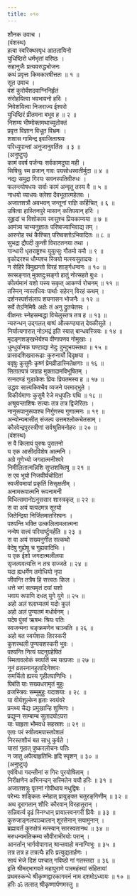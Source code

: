 ```yaml
---
title: ०१०
---
```

शौनक उवाच ।  
(वंशस्थ)  
हत्वा स्वरिक्थस्पृध आततायिनो  
युधिष्ठिरो धर्मभृतां वरिष्ठः ।  
सहानुजैः प्रत्यवरुद्धभोजनः  
कथं प्रवृत्तः किमकारषीत्ततः ॥ १ ॥  
सूत उवाच ।  
वंशं कुरोर्वंशदवाग्निनिर्हृतं  
संरोहयित्वा भवभावनो हरिः ।  
निवेशयित्वा निजराज्य ईश्वरो  
युधिष्ठिरं प्रीतमना बभूव ह ॥ २ ॥  
निशम्य भीष्मोक्तमथाच्युतोक्तं  
प्रवृत्त विज्ञान विधूत विभ्रमः ।  
शशास गामिन्द्र इवाजिताश्रयः  
परिध्युपान्तां अनुजानुवर्तितः ॥ ३ ॥  
(अनुष्टुप्)  
कामं ववर्ष पर्जन्यः सर्वकामदुघा मही ।  
सिषिचुः स्म व्रजान् गावः पयसोधस्वतीर्मुदा ॥ ४ ॥  
नद्यः समुद्रा गिरयः सवनस्पतिवीरुधः ।  
फलन्त्योषधयः सर्वाः कामं अन्वृतु तस्य वै ॥ ५ ॥  
नाधयो व्याधयः क्लेशा दैवभूतात्महेतवः ।  
अजातशत्रौ अवभवन् जन्तूनां राज्ञि कर्हिचित् ॥ ६ ॥  
उषित्वा हास्तिनपुरे मासान् कतिपयान् हरिः ।  
सुहृदां च विशोकाय स्वसुश्च प्रियकाम्यया ॥ ७ ॥  
आमंत्र्य चाभ्यनुज्ञातः परिष्वज्याभिवाद्य तम् ।  
आरुरोह रथं कैश्चित् परिष्वक्तोऽभिवादितः ॥ ८ ॥  
सुभद्रा द्रौपदी कुन्ती विराटतनया तथा ।  
गान्धारी धृतराष्ट्रश्च युयुत्सुः गौतमो यमौ ॥ ९ ॥  
वृकोदरश्च धौम्यश्च स्त्रियो मत्स्यसुतादयः ।  
न सेहिरे विमुह्यन्तो विरहं शार्ङ्गधन्वनः ॥ १० ॥  
सत्सङ्गात् मुक्तदुःसङ्गो हातुं नोत्सहते बुधः ।  
कीर्त्यमानं यशो यस्य सकृत् आकर्ण्य रोचनम् ॥ ११ ॥  
तस्मिन् न्यस्तधियः पार्थाः सहेरन् विरहं कथम् ।  
दर्शनस्पर्शसंलाप शयनासन भोजनैः ॥ १२ ॥  
सर्वे तेऽनिमिषैः अक्षैः तं अनु द्रुतचेतसः ।  
वीक्षन्तः स्नेहसम्बद्धा विचेलुस्तत्र तत्र ह ॥ १३ ॥  
न्यरुन्धन् उद्गलत् बाष्पं औत्कण्ठ्यात् देवकीसुते ।  
निर्यात्यगारात् नोऽभद्रं इति स्यात् बान्धवस्त्रियः ॥ १४ ॥  
मृदङ्गशङ्खभेर्यश्च वीणापणव गोमुखाः ।  
धुन्धुर्यानक घण्टाद्या नेदुः दुन्दुभयस्तथा ॥ १५ ॥  
प्रासादशिखरारूढाः कुरुनार्यो दिदृक्षया ।  
ववृषुः कुसुमैः कृष्णं प्रेमव्रीडास्मितेक्षणाः ॥ १६ ॥  
सितातपत्रं जग्राह मुक्तादामविभूषितम् ।  
रत्नदण्डं गुडाकेशः प्रियः प्रियतमस्य ह ॥ १७ ॥  
उद्धवः सात्यकिश्चैव व्यजने परमाद्भुते ।  
विकीर्यमाणः कुसुमै रेजे मधुपतिः पथि ॥ १८ ॥  
अश्रूयन्ताशिषः सत्याः तत्र तत्र द्विजेरिताः ।  
नानुरूपानुरूपाश्च निर्गुणस्य गुणात्मनः ॥ १९ ॥  
अन्योन्यमासीत् संजल्प उत्तमश्लोकचेतसाम् ।  
कौरवेन्द्रपुरस्त्रीणां सर्वश्रुतिमनोहरः ॥ २० ॥  
(वंशस्थ)  
स वै किलायं पुरुषः पुरातनो  
य एक आसीदविशेष आत्मनि ।  
अग्रे गुणेभ्यो जगदात्मनीश्वरे  
निमीलितात्मन्निशि सुप्तशक्तिषु ॥ २१ ॥  
स एव भूयो निजवीर्यचोदितां  
स्वजीवमायां प्रकृतिं सिसृक्षतीम् ।  
अनामरूपात्मनि रूपनामनी  
विधित्समानोऽनुससार शास्त्रकृत् ॥ २२ ॥  
स वा अयं यत्पदमत्र सूरयो  
जितेन्द्रिया निर्जितमातरिश्वनः ।  
पश्यन्ति भक्ति उत्कलितामलात्मना  
नन्वेष सत्त्वं परिमार्ष्टुमर्हति ॥ २३ ॥  
स वा अयं सख्यनुगीत सत्कथो  
वेदेषु गुह्येषु च गुह्यवादिभिः ।  
य एक ईशो जगदात्मलीलया  
सृजत्यवत्यत्ति न तत्र सज्जते ॥ २४ ॥  
यदा ह्यधर्मेण तमोधियो नृपा  
जीवन्ति तत्रैष हि सत्त्वतः किल ।  
धत्ते भगं सत्यमृतं दयां यशो  
भवाय रूपाणि दधत् युगे युगे ॥ २५ ॥  
अहो अलं श्लाघ्यतमं यदोः कुलं  
अहो अलं पुण्यतमं मधोर्वनम् ।  
यदेष पुंसां ऋषभः श्रियः पतिः  
स्वजन्मना चङ्क्रमणेन चाञ्चति ॥ २६ ॥  
अहो बत स्वर्यशसः तिरस्करी  
कुशस्थली पुण्ययशस्करी भुवः ।  
पश्यन्ति नित्यं यदनुग्रहेषितं  
स्मितावलोकं स्वपतिं स्म यत्प्रजाः ॥ २७ ॥  
नूनं व्रतस्नानहुतादिनेश्वरः  
समर्चितो ह्यस्य गृहीतपाणिभिः ।  
पिबंति याः सख्यधरामृतं मुहुः  
व्रजस्त्रियः सम्मुमुहुः यदाशयाः ॥ २८ ॥  
या वीर्यशुल्केन हृताः स्वयंवरे  
प्रमथ्य चैद्यः प्रमुखान्हि शुष्मिणः ।  
प्रद्युम्न साम्बाम्ब सुतादयोऽपरा  
याः चाहृता भौमवधे सहस्रशः ॥ २९ ॥  
एताः परं स्त्रीत्वमपास्तपेशलं  
निरस्तशौचं बत साधु कुर्वते ।  
यासां गृहात् पुष्करलोचनः पतिः  
न जातु अपैत्याहृतिभिः हृदि स्पृशन् ॥ ३० ॥  
(अनुष्टुप्)  
एवंविधा गदन्तीनां स गिरः पुरयोषिताम् ।  
निरीक्षणेन अभिनन्दन् सस्मितेन ययौ हरिः ॥ ३१ ॥  
अजातशत्रुः पृतनां गोपीथाय मधुद्विषः ।  
परेभ्यः शङ्कितः स्नेहात् प्रायुङ्क्त चतुरङ्‌गिणीम् ॥ ३२ ॥  
अथ दूरागतान् शौरिः कौरवान् विरहातुरान् ।  
सन्निवर्त्य दृढं स्निग्धान् प्रायात्स्वनगरीं प्रियैः ॥ ३३ ॥  
कुरुजाङ्गलपाञ्चालान् शूरसेनान् सयामुनान् ।  
ब्रह्मावर्तं कुरुक्षेत्रं मत्स्यान् सारस्वतानथ ॥ ३४ ॥  
मरुधन्वमतिक्रम्य सौवीराभीरयोः परान् ।  
आनर्तान् भार्गवोपागात् श्रान्तवाहो मनाग्विभुः ॥ ३५ ॥  
तत्र तत्र ह तत्रत्यैः हरिः प्रत्युद्यतार्हणः ।  
सायं भेजे दिशं पश्चात् गविष्ठो गां गतस्तदा ॥ ३६ ॥  
इति श्रीमद्‌भागवते महापुराणे पारमहंस्यां संहितायां  
प्रथमस्कन्धे श्रीकृष्णद्वारकागमनं नाम दशमोऽध्यायः ॥ १० ॥  
हरिः ॐ तत्सत् श्रीकृष्णार्पणमस्तु ॥